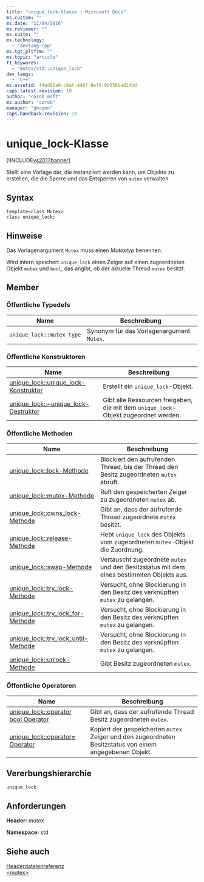 ```yaml
---
title: "unique_lock-Klasse | Microsoft Docs"
ms.custom: ""
ms.date: "11/04/2016"
ms.reviewer: ""
ms.suite: ""
ms.technology: 
  - "devlang-cpp"
ms.tgt_pltfrm: ""
ms.topic: "article"
f1_keywords: 
  - "mutex/std::unique_lock"
dev_langs: 
  - "C++"
ms.assetid: f4ed8ba9-c8af-446f-8ef0-0b356bad14bd
caps.latest.revision: 10
author: "corob-msft"
ms.author: "corob"
manager: "ghogen"
caps.handback.revision: 10
---
```

# unique_lock-Klasse
[!INCLUDE[vs2017banner](../assembler/inline/includes/vs2017banner.md)]

Stellt eine Vorlage dar, die instanziiert werden kann, um Objekte zu erstellen, die die Sperre und das Entsperren von `mutex` verwalten.  
  
## Syntax  
  
```  
template<class Mutex>  
class unique_lock;  
```  
  
## Hinweise  
 Das Vorlagenargument `Mutex` muss einen *Mutextyp* benennen.  
  
 Wird intern speichert `unique_lock` einen Zeiger auf einen zugeordneten Objekt `mutex` und `bool`, das angibt, ob der aktuelle Thread `mutex` besitzt.  
  
## Member  
  
### Öffentliche Typedefs  
  
|Name|**Beschreibung**|  
|----------|----------------------|  
|`unique_lock::mutex_type`|Synonym für das Vorlagenargument `Mutex`.|  
  
### Öffentliche Konstruktoren  
  
|Name|**Beschreibung**|  
|----------|----------------------|  
|[unique\_lock::unique\_lock\-Konstruktor](../Topic/unique_lock::unique_lock%20Constructor.md)|Erstellt ein `unique_lock`\-Objekt.|  
|[unique\_lock::~unique\_lock\-Destruktor](../Topic/unique_lock::~unique_lock%20Destructor.md)|Gibt alle Ressourcen freigeben, die mit dem `unique_lock`\-Objekt zugeordnet werden.|  
  
### Öffentliche Methoden  
  
|Name|**Beschreibung**|  
|----------|----------------------|  
|[unique\_lock::lock\-Methode](../Topic/unique_lock::lock%20Method.md)|Blockiert den aufrufenden Thread, bis der Thread den Besitz zugeordneten `mutex` abruft.|  
|[unique\_lock::mutex\-Methode](../Topic/unique_lock::mutex%20Method.md)|Ruft den gespeicherten Zeiger zu zugeordneten `mutex` ab.|  
|[unique\_lock::owns\_lock\-Methode](../Topic/unique_lock::owns_lock%20Method.md)|Gibt an, dass der aufrufende Thread zugeordnete `mutex` besitzt.|  
|[unique\_lock::release\-Methode](../Topic/unique_lock::release%20Method.md)|Hebt `unique_lock` des Objekts vom zugeordneten `mutex`\-Objekt die Zuordnung.|  
|[unique\_lock::swap\-Methode](../Topic/unique_lock::swap%20Method.md)|Vertauscht zugeordnete `mutex` und den Besitzstatus mit dem eines bestimmten Objekts aus.|  
|[unique\_lock::try\_lock\-Methode](../Topic/unique_lock::try_lock%20Method.md)|Versucht, ohne Blockierung in den Besitz des verknüpften `mutex` zu gelangen.|  
|[unique\_lock::try\_lock\_for\-Methode](../Topic/unique_lock::try_lock_for%20Method.md)|Versucht, ohne Blockierung in den Besitz des verknüpften `mutex` zu gelangen.|  
|[unique\_lock::try\_lock\_until\-Methode](../Topic/unique_lock::try_lock_until%20Method.md)|Versucht, ohne Blockierung in den Besitz des verknüpften `mutex` zu gelangen.|  
|[unique\_lock::unlock\-Methode](../Topic/unique_lock::unlock%20Method.md)|Gibt Besitz zugeordneten `mutex`.|  
  
### Öffentliche Operatoren  
  
|Name|**Beschreibung**|  
|----------|----------------------|  
|[unique\_lock::operator bool Operator](../Topic/unique_lock::operator%20bool%20Operator.md)|Gibt an, dass der aufrufende Thread Besitz zugeordneten `mutex`.|  
|[unique\_lock::operator\= Operator](../Topic/unique_lock::operator=%20Operator.md)|Kopiert der gespeicherten `mutex` Zeiger und den zugeordneten Besitzstatus von einem angegebenen Objekt.|  
  
## Vererbungshierarchie  
 `unique_lock`  
  
## Anforderungen  
 **Header:** mutex  
  
 **Namespace:** std  
  
## Siehe auch  
 [Headerdateienreferenz](../standard-library/cpp-standard-library-header-files.md)   
 [\<mutex\>](../standard-library/mutex.md)